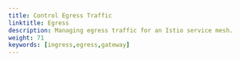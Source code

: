 ```yaml
---
title: Control Egress Traffic
linktitle: Egress
description: Managing egress traffic for an Istio service mesh.
weight: 71
keywords: [ingress,egress,gateway]
---
```

